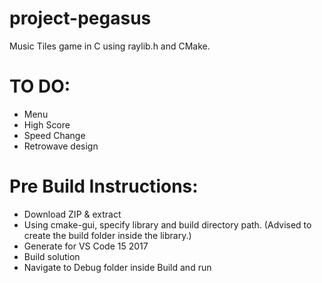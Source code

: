 # project-pegasus

Music Tiles game in C using raylib.h and CMake.

# TO DO:

- Menu
- High Score
- Speed Change
- Retrowave design

# Pre Build Instructions:

- Download ZIP & extract
- Using cmake-gui, specify library and build directory path. (Advised to create the build folder inside the library.)
- Generate for VS Code 15 2017
- Build solution
- Navigate to Debug folder inside Build and run
